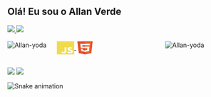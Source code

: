## Olá! Eu sou o Allan Verde
<div>
  <a href="https://github.com/allan-verde">
  <img height="180em" src="https://github-readme-stats.vercel.app/api?username=allan-verde&show_icons=true&theme=react&include_all_commits=true&count_private=true"/>
  <img height="180em" src="https://github-readme-stats.vercel.app/api/top-langs/?username=allan-verde&langs_count=7&theme=react"/><!--layout=compact&-->
</div>
<div style="display: inline_block"><br>
  <img align="center" alt="Allan-Js" height="30" width="40" src="https://raw.githubusercontent.com/devicons/devicon/master/icons/javascript/javascript-plain.svg">
  <img align="center" alt="Allan-HTML" height="30" width="40" src="https://raw.githubusercontent.com/devicons/devicon/master/icons/html5/html5-original.svg">
  <img width="150rem" align="right" alt="Allan-yoda" src="https://c.tenor.com/0dk8QFJfx7kAAAAj/hva-hogeschool-van-amsterdam.gif">
  <img width="110rem" align="left" alt="Allan-yoda" src="https://c.tenor.com/SoBzDkrJuNUAAAAC/cat-hack.gif">
</div>

##

<div> 
  <a href="https://instagram.com/allan_green.29" target="_blank"><img src="https://img.shields.io/badge/-Instagram-%23E4405F?style=for-the-badge&logo=instagram&logoColor=white" target="_blank"></a>
  <a href="https://www.linkedin.com/in/allan-verde" target="_blank"><img src="https://img.shields.io/badge/-LinkedIn-%230077B5?style=for-the-badge&logo=linkedin&logoColor=white" target="_blank"></a> 
 
  ![Snake animation](https://github.com/allan-verde/allan-verde/blob/output/github-contribution-grid-snake.svg)
 
</div>
